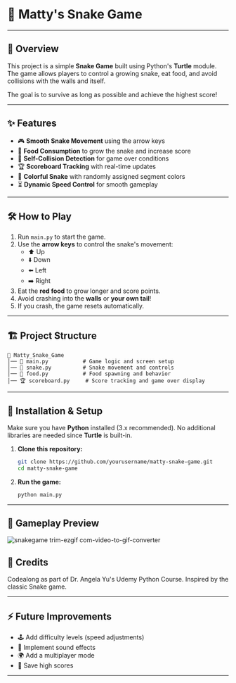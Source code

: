 # 🐍 Matty's Snake Game

---

## 📌 Overview
This project is a simple **Snake Game** built using Python's **Turtle** module. The game allows players to control a growing snake, eat food, and avoid collisions with the walls and itself.

The goal is to survive as long as possible and achieve the highest score!

---

## ✨ Features
- 🎮 **Smooth Snake Movement** using the arrow keys
- 🍏 **Food Consumption** to grow the snake and increase score
- 🔄 **Self-Collision Detection** for game over conditions
- 🏆 **Scoreboard Tracking** with real-time updates
- 🎨 **Colorful Snake** with randomly assigned segment colors
- ⏳ **Dynamic Speed Control** for smooth gameplay

---

## 🛠️ How to Play
1. Run `main.py` to start the game.
2. Use the **arrow keys** to control the snake's movement:
   - ⬆️ Up
   - ⬇️ Down
   - ⬅️ Left
   - ➡️ Right
3. Eat the **red food** to grow longer and score points.
4. Avoid crashing into the **walls** or **your own tail**!
5. If you crash, the game resets automatically.

---

## 🏗️ Project Structure
```
📂 Matty_Snake_Game
│── 🐍 main.py           # Game logic and screen setup
│── 🐍 snake.py          # Snake movement and controls
│── 🍏 food.py           # Food spawning and behavior
│── 🏆 scoreboard.py     # Score tracking and game over display
```

---

## 🔧 Installation & Setup
Make sure you have **Python** installed (3.x recommended). No additional libraries are needed since **Turtle** is built-in.

1. **Clone this repository:**
   ```sh
   git clone https://github.com/yourusername/matty-snake-game.git
   cd matty-snake-game
   ```
2. **Run the game:**
   ```sh
   python main.py
   ```

---

## 📸 Gameplay Preview


![snakegame trim-ezgif com-video-to-gif-converter](https://github.com/user-attachments/assets/96bf2e44-da21-4acf-8258-df724925b41f)


## 📜 Credits
Codealong as part of Dr. Angela Yu's Udemy Python Course. Inspired by the classic Snake game.

---

## ⚡ Future Improvements
- 🕹️ Add difficulty levels (speed adjustments)
- 🎵 Implement sound effects
- 🌍 Add a multiplayer mode
- 🏅 Save high scores

---


